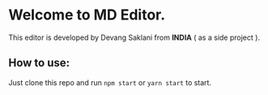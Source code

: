 
# Welcome to MD Editor.

This editor is developed by Devang Saklani from **INDIA**  ( as a side project ).

## How to use:
Just clone this repo and run `npm start` or `yarn start` to start.




